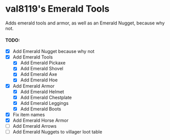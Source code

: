 # val8119's Emerald Tools

Adds emerald tools and armor, as well as an Emerald Nugget, because why not.

#### TODO:

- [x] Add Emerald Nugget because why not
- [x] Add Emerald Tools
  - [x] Add Emerald Pickaxe
  - [x] Add Emerald Shovel
  - [x] Add Emerald Axe
  - [x] Add Emerald Hoe
- [x] Add Emerald Armor
  - [x] Add Emerald Helmet
  - [x] Add Emerald Chestplate
  - [x] Add Emerald Leggings
  - [x] Add Emerald Boots
- [x] Fix item names
- [x] Add Emerald Horse Armor
- [ ] Add Emerald Arrows
- [ ] Add Emerald Nuggets to villager loot table
